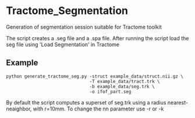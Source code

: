 # Tractome_Segmentation
Generation of segmentation session suitable for Tractome toolkit

The script creates a .seg file and a .spa file.
After running the script load the seg file using 'Load Segmentation' in Tractome 

## Example
```
python generate_tractome_seg.py -struct example_data/struct.nii.gz \
                                -T example_data/tract.trk \
                                -b example_data/seg.trk \
                                -o ifof_part.seg
```

By default the script computes a superset of seg.trk using a radius nearest-neaighbor, with r=10mm. To change the nn parameter use -r <radius> or -k <number of neighbors>

